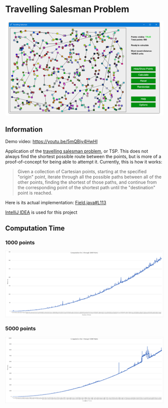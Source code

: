 # Travelling Salesman Problem
<img src="https://raw.githubusercontent.com/egartley/media/master/screenshots/tsp.png">

## Information

Demo video: https://youtu.be/5mQBiy4HwHI

Application of the [travelling salesman problem](https://en.wikipedia.org/wiki/Travelling_salesman_problem), or TSP. This does not always find the shortest possible route between the points, but is more of a proof-of-concept for being able to attempt it. Currently, this is how it works:

>Given a collection of Cartesian points, starting at the specified "origin" point, iterate through all the possible paths between all of the other points, finding the shortest of those paths, and continue from the corresponding point of the shortest path until the "destination" point is reached.

Here is its actual implementation: [Field.java#L113](https://github.com/egartley/tsp/blob/master/src/Field.java#L113)

[IntelliJ IDEA](https://www.jetbrains.com/idea/) is used for this project

## Computation Time

### 1000 points
<img src="https://raw.githubusercontent.com/egartley/media/master/screenshots/graph1.png">

### 5000 points
<img src="https://raw.githubusercontent.com/egartley/media/master/screenshots/graph2.png">
